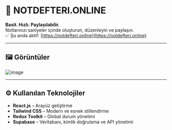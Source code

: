 # 📝 NOTDEFTERI.ONLINE

**Basit. Hızlı. Paylaşılabilir.**  
Notlarınızı saniyeler içinde oluşturun, düzenleyin ve paylaşın.  
✅ Şu anda aktif: [https://notdefteri.online](https://notdefteri.online)

---

## 🖼️ Görüntüler
![image](https://github.com/user-attachments/assets/f23219f8-d0fc-47f0-b32d-3d34be7b2f0f)



---

## ⚙️ Kullanılan Teknolojiler

- **React.js** – Arayüz geliştirme
- **Tailwind CSS** – Modern ve esnek stillendirme
- **Redux Toolkit** – Global durum yönetimi
- **Supabase** – Veritabanı, kimlik doğrulama ve API yönetimi
